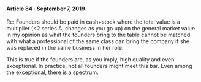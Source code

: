 #### Article 84 · September 7, 2019

Re: Founders should be paid in cash+stock where the total value is a multiplier (<2 series A, changes as you go up) on the general market value in my opinion as what the founders bring to the table cannot be matched with what a professional of the same class can bring the company if she was replaced in the same business in her role.

This is true if the founders are, as you imply, high quality and even exceptional. In practice, not all founders might meet this bar. Even among the exceptional, there is a spectrum.
